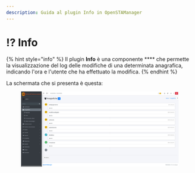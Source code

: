 ```yaml
---
description: Guida al plugin Info in OpenSTAManager
---
```


# ⁉️ Info

{% hint style="info" %}
Il plugin **Info** è una componente \*\*\*\* che permette la visualizzazione del log delle modifiche di una determinata anagrafica, indicando l'ora e l'utente che ha effettuato la modifica.
{% endhint %}

La schermata che si presenta è questa:

<figure><img src="../../../../.gitbook/assets/immagine (95).png" alt=""><figcaption></figcaption></figure>
